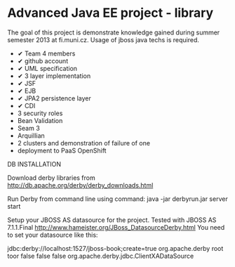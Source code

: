 Advanced Java EE project - library
==================================
The goal of this project is demonstrate knowledge gained during summer semester 2013 at fi.muni.cz. Usage of jboss java techs is required.

- ✔ Team 4 members
- ✔ github account
- ✔ UML specification
- ✔ 3 layer implementation
- ✔ JSF
- ✔ EJB
- ✔ JPA2 persistence layer
- ✔ CDI
- 3 security roles
- Bean Validation
- Seam 3
- Arquillian
- 2 clusters and demonstration of failure of one
- deployment to PaaS OpenShift

DB INSTALLATION

Download derby libraries from http://db.apache.org/derby/derby_downloads.html

Run Derby from command line using command:
java -jar derbyrun.jar server start

Setup your JBOSS AS datasource for the project. Tested with JBOSS AS 7.1.1.Final
http://www.hameister.org/JBoss_DatasourceDerby.html
You need to set your datasource like this:

<datasources>
  <datasource jndi-name="java:/DerbyDS" pool-name="DerbyDS" enabled="true" use-ccm="false">
    <connection-url>jdbc:derby://localhost:1527/jboss-book;create=true</connection-url>
    <driver>org.apache.derby</driver>
    <security>
      <user-name>root</user-name>
      <password>toor</password>
    </security>
    <validation>
      <validate-on-match>false</validate-on-match>
      <background-validation>false</background-validation>
    </validation>
    <statement>
      <share-prepared-statements>false</share-prepared-statements>
    </statement>
  </datasource>
</datasources>
<drivers>
 <driver name="org.apache.derby" module="org.apache.derby">
   <xa-datasource-class>org.apache.derby.jdbc.ClientXADataSource</xa-datasource-class>
 </driver>
</drivers>


